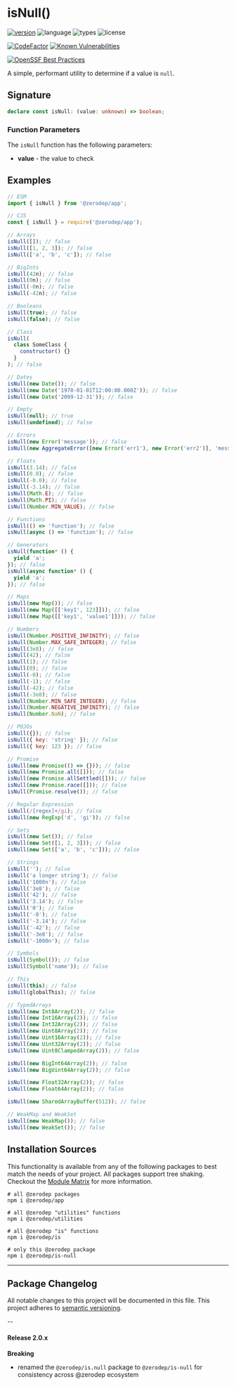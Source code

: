 # isNull()

[![version](https://img.shields.io/npm/v/@zerodep/is-null?style=flat-square&color=blue)](https://www.npmjs.com/package/@zerodep/is-null)
![language](https://img.shields.io/badge/typescript-100%25-blue?style=flat-square)
![types](https://img.shields.io/badge/types-included-blue?style=flat-square)
![license](https://img.shields.io/github/license/cdepage/zerodep?color=blue&style=flat-square)

[![CodeFactor](https://www.codefactor.io/repository/github/cdepage/zerodep/badge)](https://www.codefactor.io/repository/github/cdepage/zerodep)
[![Known Vulnerabilities](https://snyk.io/test/github/cdepage/zerodep/badge.svg)](https://snyk.io/test/github/cdepage/zerodep)

[![OpenSSF Best Practices](https://www.bestpractices.dev/projects/9225/badge)](https://www.bestpractices.dev/projects/9225)

A simple, performant utility to determine if a value is `null`.

## Signature

```typescript
declare const isNull: (value: unknown) => boolean;
```

### Function Parameters

The `isNull` function has the following parameters:

- **value** - the value to check

## Examples

```javascript
// ESM
import { isNull } from '@zerodep/app';

// CJS
const { isNull } = require('@zerodep/app');
```

```javascript
// Arrays
isNull([]); // false
isNull([1, 2, 3]); // false
isNull(['a', 'b', 'c']); // false

// BigInts
isNull(42n); // false
isNull(0n); // false
isNull(-0n); // false
isNull(-42n); // false

// Booleans
isNull(true); // false
isNull(false); // false

// Class
isNull(
  class SomeClass {
    constructor() {}
  }
); // false

// Dates
isNull(new Date()); // false
isNull(new Date('1970-01-01T12:00:00.000Z')); // false
isNull(new Date('2099-12-31')); // false

// Empty
isNull(null); // true
isNull(undefined); // false

// Errors
isNull(new Error('message')); // false
isNull(new AggregateError([new Error('err1'), new Error('err2')], 'message')); // false

// Floats
isNull(3.14); // false
isNull(0.0); // false
isNull(-0.0); // false
isNull(-3.14); // false
isNull(Math.E); // false
isNull(Math.PI); // false
isNull(Number.MIN_VALUE); // false

// Functions
isNull(() => 'function'); // false
isNull(async () => 'function'); // false

// Generators
isNull(function* () {
  yield 'a';
}); // false
isNull(async function* () {
  yield 'a';
}); // false

// Maps
isNull(new Map()); // false
isNull(new Map([['key1', 123]])); // false
isNull(new Map([['key1', 'value1']])); // false

// Numbers
isNull(Number.POSITIVE_INFINITY); // false
isNull(Number.MAX_SAFE_INTEGER); // false
isNull(3e8); // false
isNull(42); // false
isNull(1); // false
isNull(0); // false
isNull(-0); // false
isNull(-1); // false
isNull(-42); // false
isNull(-3e8); // false
isNull(Number.MIN_SAFE_INTEGER); // false
isNull(Number.NEGATIVE_INFINITY); // false
isNull(Number.NaN); // false

// POJOs
isNull({}); // false
isNull({ key: 'string' }); // false
isNull({ key: 123 }); // false

// Promise
isNull(new Promise(() => {})); // false
isNull(new Promise.all([])); // false
isNull(new Promise.allSettled([])); // false
isNull(new Promise.race([])); // false
isNull(Promise.resolve()); // false

// Regular Expression
isNull(/[regex]+/gi); // false
isNull(new RegExp('d', 'gi')); // false

// Sets
isNull(new Set()); // false
isNull(new Set([1, 2, 3])); // false
isNull(new Set(['a', 'b', 'c'])); // false

// Strings
isNull(''); // false
isNull('a longer string'); // false
isNull('1000n'); // false
isNull('3e8'); // false
isNull('42'); // false
isNull('3.14'); // false
isNull('0'); // false
isNull('-0'); // false
isNull('-3.14'); // false
isNull('-42'); // false
isNull('-3e8'); // false
isNull('-1000n'); // false

// Symbols
isNull(Symbol()); // false
isNull(Symbol('name')); // false

// This
isNull(this); // false
isNull(globalThis); // false

// TypedArrays
isNull(new Int8Array(2)); // false
isNull(new Int16Array(2)); // false
isNull(new Int32Array(2)); // false
isNull(new Uint8Array(2)); // false
isNull(new Uint16Array(2)); // false
isNull(new Uint32Array(2)); // false
isNull(new Uint8ClampedArray(2)); // false

isNull(new BigInt64Array(2)); // false
isNull(new BigUint64Array(2)); // false

isNull(new Float32Array(2)); // false
isNull(new Float64Array(2)); // false

isNull(new SharedArrayBuffer(512)); // false

// WeakMap and WeakSet
isNull(new WeakMap()); // false
isNull(new WeakSet()); // false
```

## Installation Sources

This functionality is available from any of the following packages to best match the needs of your project. All packages support tree shaking. Checkout the [Module Matrix](/) for more information.

```shell
# all @zerodep packages
npm i @zerodep/app

# all @zerodep "utilities" functions
npm i @zerodep/utilities

# all @zerodep "is" functions
npm i @zerodep/is

# only this @zerodep package
npm i @zerodep/is-null
```

---

## Package Changelog

All notable changes to this project will be documented in this file. This project adheres to [semantic versioning](https://semver.org/spec/v2.0.0.html).

--

#### Release 2.0.x

**Breaking**

- renamed the `@zerodep/is.null` package to `@zerodep/is-null` for consistency across @zerodep ecosystem
